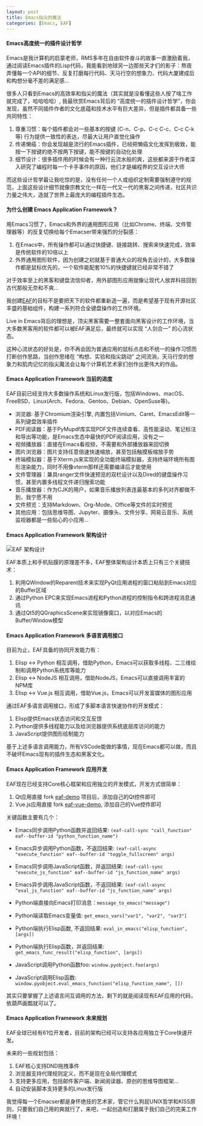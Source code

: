 ```yaml
---
layout: post
title: Emacs指尖的魔法
categories: [Emacs, EAF]
---
```


#### Emacs高度统一的插件设计哲学
Emacs是我计算机的启蒙老师，RMS多年在自由软件奋斗的故事一直激励着我，通过阅读Emacs插件的Lisp代码，我能看到地球另一边那些天才们的影子：熬夜弄懂每一个API的细节、反复打磨每行代码、天马行空的想象力、代码大厦建成后和构想分毫不差的满足感...

很多人只看到Emacs的高效率和指尖的魔法（其实就是没看懂这些人按了啥工作就完成了，哈哈哈哈）, 我最欣赏Emacs背后的 “高度统一的插件设计哲学”，你会发现，虽然不同插件作者的文化底蕴和技术水平有巨大差异，但是插件都具备一些共同特性：
1. 尊重习惯：每个插件都会对一些基本的按键 (C-n、C-p、C-c C-c、C-c C-k 等) 行为提供一致性的表达，尽最大让用户直觉化操作
2. 传递懒癌：你会发现越是流行的Emacs插件，已经把懒癌文化发挥到极致，能按一下按键的绝不按两下按键，能不按键的自动化处理
3. 细节设计：很多插件用的时候会有一种行云流水般的爽，这些都来源于作者深入研究了编程时每一个卡手事件的原因，他们才是编程界的交互设计大师

而这些设计哲学最让我吃惊的是，没有任何一个人或组织定制需要强制遵守的规范，上面这些设计细节就像宗教文化一样在一代又一代的黑客之间传递，社区共识力量之伟大，造就了世界上最庞大的编程插件生态。

#### 为什么创建 Emacs Application Framework？
用Emacs习惯了，Emacs和外界的通用图形应用（比如Chrome、终端、文件管理器等）的反复切换给每个Emacser带来强烈的分裂感：
1. 在Emacs中，所有操作都可以通过快捷键、链接跳转、搜索来快速完成，效率是传统软件的10倍以上
2. 外界通用图形软件，因为创建之初就基于普通大众的视角去设计的，大多数操作都是鼠标优先的，一个软件能配套10%的快捷键就已经非常不错了

对于效率至上的黑客和键盘流信仰者，用外部图形应用就像让现代人放弃科技回到古代那般无奈和不爽...

我创建[EAF](https://github.com/emacs-eaf/emacs-application-framework/blob/master/README.zh-CN.md)的目标不是要把天下的软件都重新造一遍，而是希望基于现有开源社区丰盛的基础组件，构建一系列符合全键盘操作的工作环境。

Live in Emacs背后的理想是，顶尖黑客需要一整套面向黑客设计的工作环境，当大多数黑客用的软件都可以被EAF满足后，最终就可以实现 “人剑合一” 的心流状态。

这种心流状态的好处是，你不再会因为普通应用的鼠标点击和不统一的操作习惯而打断创作思路，当创作思绪在 “构想、实验和指尖跳动” 之间流淌，天马行空的想象力和肌肉记忆的指尖魔法会让每个计算机艺术家们创作出更伟大的作品。

#### Emacs Application Framework 当前的进度
EAF目前已经支持大多数操作系统和Linux发行版，包括Windows、macOS、FreeBSD、Linux(Arch、Fedora、Gentoo、Debian、OpenSuse等)。

* 浏览器: 基于Chromium渲染引擎, 内置包括Vimium、Caret、EmacsEdit等一系列键盘效率插件
* PDF阅读器：基于PyMupdf库实现PDF文件连续查看、高性能滚动、笔记标注和导出等功能，是Emacs生态中最快的PDF阅读应用，没有之一
* 视频播放器：直接在Emacs看视频，不需要和外部播放器来回切换
* 图片浏览器：图片支持任意倍速快速缩放，甚至包括触摸板缩放手势
* 终端模拟器：基于Xterm.js来实现的全功能终端模拟器，支持终端环境所有图形渲染能力，同时不用像vterm那样还需要编译后才能使用
* 文件管理器：兼具ranger文件快速预览的双栏设计以及Dired的键盘操作习惯，甚至内置多线程文件递归搜索功能
* 音乐播放器：作为CJK的用户，如果音乐播放列表连最基本的多列对齐都做不到，我宁愿不用
* 文件预览：支持Markdown、Org-Mode、Office等文件的实时预览
* 其他应用：包括思维导图、Jupyter、摄像头、文件分享、网易云音乐、系统监视器都是一些贴心的小应用...

#### Emacs Application Framework 架构设计
![EAF 架构设计]({{site.url}}/pics/eaf/framework.png)

EAF本质上和手机贴膜的原理差不多，EAF整体架构设计本质上只有三个关键技术：
1. 利用QWindow的Reparent技术来实现PyQt应用进程的窗口粘贴到Emacs对应的Buffer区域
2. 通过Python EPC来实现Emacs进程和Python进程的控制指令和跨进程消息通讯
3. 通过Qt5的QGraphicsScene来实现镜像窗口，以对应Emacs的Buffer/Window模型

#### Emacs Application Framework 多语言调用接口

目前为止，EAF具备的协同开发能力有：
1. Elisp <-> Python 相互调用，借助Python，Emacs可以获取多线程、二三维绘制和调用Python系统库等能力
2. Elisp <-> NodeJS 相互调用，借助NodeJS，Emacs可以直接调用丰富的NPM库
3. Elisp <-> Vue.js 相互调用，借助Vue.js，Emacs可以开发富媒体的图形应用

通过EAF多语言调用接口，形成了多脚本语言快速协作的开发模式：
1. Elisp提供Emacs状态访问和交互反馈
2. Python提供多线程能力以及给浏览器提供系统底层库访问的能力
3. JavaScript提供图形绘制能力

基于上述多语言调用能力，所有VSCode能做的事情，现在Emacs都可以做，而且不破坏Emacs现有的插件生态和黑客文化。

#### Emacs Application Framework 应用开发
EAF现在已经支持Core核心框架和应用独立的开发模式，开发方式很简单：
1. Qt应用直接 fork [eaf-demo](https://github.com/emacs-eaf/eaf-demo) 项目后，添加自己的Qt控件即可
2. Vue.js应用直接 fork [eaf-vue-demo](https://github.com/emacs-eaf/eaf-vue-demo), 添加自己的Vue控件即可

关键函数主要有几个：
* Emacs同步调用Python函数并返回结果: ```(eaf-call-sync "call_function" eaf--buffer-id "python_function_name")``` 

* Emacs异步调用Python函数，不返回结果: ```(eaf-call-async "execute_function" eaf--buffer-id "toggle_fullscreen" args)``` 

* Emacs同步调用JavaScript函数，并返回结果: ```(eaf-call-sync "execute_js_function" eaf--buffer-id "js_function_name" args)``` 

* Emacs异步调用JavaScript函数，不返回结果: ```(eaf-call-async "eval_js_function" eaf--buffer-id "js_function_name" args)``` 

* Python端直接向Emacs打印消息：```message_to_emacs("message")```

* Python端读取Emacs变量值: ```get_emacs_vars["var1", "var2", "var3"]```

* Python端执行Elisp函数, 不返回结果: ```eval_in_emacs("elisp_function", [args])```

* Python端执行Elisp函数，并返回结果: ```get_emacs_func_result("elisp_function", [args])```

* JavaScript调用Python函数foo: ```window.pyobject.foo(args)``` 

* JavaScript调用Elisp函数: ```window.pyobject.eval_emacs_function("elisp_function_name", [])``` 

其实只要掌握了上述语言间互调用的方法，剩下的就是阅读现有EAF应用的代码，依葫芦画瓢就可以了。

#### Emacs Application Framework 未来规划
EAF全球已经有61位开发者，目前的架构已经可以支持各应用独立于Core快速开发。

未来的一些规划包括：
1. EAF核心支持DND拖拽事件
2. 浏览器支持代理规则定义，而不是现在全局代理模式
3. 支持更多应用，包括邮件客户端、新闻阅读器、原创的思维导图框架...
4. 自动安装脚本支持更多的Linux发行版

我觉得每一个Emacser都是身怀绝技的艺术家，管它什么狗屁UNIX哲学和KISS原则，只要我们自己用的爽就行了，来吧，一起创造和打磨属于我们自己的完美工作环境！
